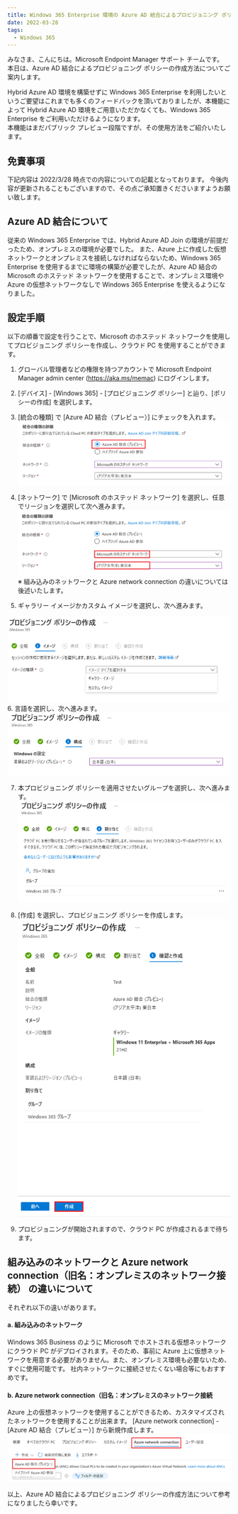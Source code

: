 ```yaml
---
title: Windows 365 Enterprise 環境の Azure AD 結合によるプロビジョニング ポリシーの作成方法
date: 2022-03-28
tags:
  - Windows 365
---
```


みなさま、こんにちは。Microsoft Endpoint Manager サポート チームです。
本日は、Azure AD 結合によるプロビジョニング ポリシーの作成方法についてご案内します。

Hybrid Azure AD 環境を構築せずに Windows 365 Enterprise を利用したいというご要望はこれまでも多くのフィードバックを頂いておりましたが、本機能によって Hybrid Azure AD 環境をご用意いただかなくても、Windows 365 Enterprise をご利用いただけるようになります。  
本機能はまだパブリック プレビュー段階ですが、その使用方法をご紹介いたします。

## 免責事項

下記内容は 2022/3/28 時点での内容についての記載となっております。
今後内容が更新されることもございますので、その点ご承知置きくださいますようお願い致します。

## Azure AD 結合について

従来の Windows 365 Enterprise では、Hybrid Azure AD Join の環境が前提だったため、オンプレミスの環境が必要でした。
また、Azure 上に作成した仮想ネットワークとオンプレミスを接続しなければならないため、Windows 365 Enterprise を使用するまでに環境の構築が必要でしたが、Azure AD 結合の Microsoft のホステッド ネットワークを使用することで、オンプレミス環境や Azure の仮想ネットワークなしで Windows 365 Enterprise を使えるようになりました。

## 設定手順

以下の順番で設定を行うことで、Microsoft のホステッド ネットワークを使用してプロビジョニング ポリシーを作成し、クラウド PC を使用することができます。

1. グローバル管理者などの権限を持つアカウントで Microsoft Endpoint Manager admin center (https://aka.ms/memac) にログインします。


2. [デバイス] - [Windows 365] - [プロビジョニング ポリシー] と辿り、[ポリシーの作成] を選択します。

3. [統合の種類] で [Azure AD 結合（プレビュー）] にチェックを入れます。
   ![](./2022-03-28_01/2022-03-28-18-06-23.png)

4. [ネットワーク] で [Microsoft のホステッド ネットワーク] を選択し、任意でリージョンを選択して次へ進みます。
   ![](./2022-03-28_01/2022-03-28-18-06-54.png)
   ※ 組み込みのネットワークと Azure network connection の違いについては後述いたします。

5. ギャラリー イメージかカスタム イメージを選択し、次へ進みます。

![](./2022-03-28_01/2022-03-28-18-07-43.png) 6. 言語を選択し、次へ進みます。
![](./2022-03-28_01/2022-03-28-18-08-05.png)

7. 本プロビジョニング ポリシーを適用させたいグループを選択し、次へ進みます。
   ![](./2022-03-28_01/2022-03-28-18-08-25.png)

8. [作成] を選択し、プロビジョニング ポリシーを作成します。
   ![](./2022-03-28_01/2022-03-28-18-08-41.png)

9. プロビジョニングが開始されますので、クラウド PC が作成されるまで待ちます。

## 組み込みのネットワークと Azure network connection（旧名：オンプレミスのネットワーク接続） の違いについて

それぞれ以下の違いがあります。

#### a. 組み込みのネットワーク
Windows 365 Business のように Microsoft でホストされる仮想ネットワークにクラウド PC がデプロイされます。そのため、事前に Azure 上に仮想ネットワークを用意する必要がありません。また、オンプレミス環境も必要ないため、すぐに使用可能です。
社内ネットワークに接続させたくない場合等にもおすすめです。

#### b. Azure network connection（旧名：オンプレミスのネットワーク接続
Azure 上の仮想ネットワークを使用することができるため、カスタマイズされたネットワークを使用することが出来ます。
[Azure network connection] - [Azure AD 結合（プレビュー）] から新規作成します。
![](./2022-03-28_01/2022-03-28-18-09-48.png)

以上、Azure AD 結合によるプロビジョニング ポリシーの作成方法について参考になりましたら幸いです。
